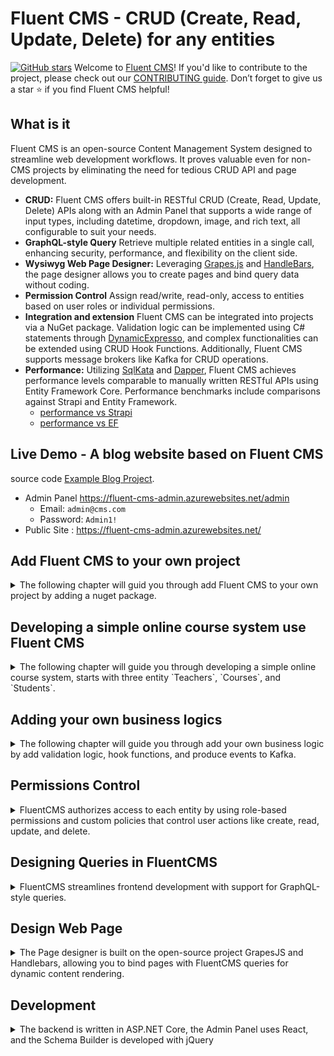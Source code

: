 # Fluent CMS - CRUD (Create, Read, Update, Delete) for any entities
[![GitHub stars](https://img.shields.io/github/stars/fluent-cms/fluent-cms.svg?style=social&label=Star)](https://github.com/fluent-cms/fluent-cms/stargazers)
Welcome to [Fluent CMS](https://github.com/fluent-cms/fluent-cms)! If you'd like to contribute to the project, please check out our [CONTRIBUTING guide](https://github.com/fluent-cms/fluent-cms/blob/main/CONTRIBUTING.md). Don’t forget to give us a star ⭐ if you find Fluent CMS helpful!
## What is it
Fluent CMS is an open-source Content Management System designed to streamline web development workflows.
It proves valuable even for non-CMS projects by eliminating the need for tedious CRUD API and page development.
- **CRUD:** Fluent CMS offers built-in RESTful CRUD (Create, Read, Update, Delete) APIs along with an Admin Panel that supports a wide range of input types, including datetime, dropdown, image, and rich text, all configurable to suit your needs.
- **GraphQL-style Query** Retrieve multiple related entities in a single call, enhancing security, performance, and flexibility on the client side.
- **Wysiwyg Web Page Designer:** Leveraging [Grapes.js](https://grapesjs.com/) and [HandleBars](https://handlebarsjs.com/), the page designer allows you to create pages and bind query data without coding.
- **Permission Control** Assign read/write, read-only, access to entities based on user roles or individual permissions.
- **Integration and extension** Fluent CMS can be integrated into projects via a NuGet package.
  Validation logic can be implemented using C# statements through [DynamicExpresso](https://github.com/dynamicexpresso/DynamicExpresso),
  and complex functionalities can be extended using CRUD Hook Functions.
  Additionally, Fluent CMS supports message brokers like Kafka for CRUD operations.
- **Performance:** Utilizing [SqlKata](https://sqlkata.com/) and [Dapper](https://www.learndapper.com/), Fluent CMS achieves performance levels comparable to manually written RESTful APIs using Entity Framework Core. Performance benchmarks include comparisons against Strapi and Entity Framework.
    - [performance vs Strapi](https://github.com/fluent-cms/fluent-cms/blob/main/doc%2Fpeformance-tests%2Fperformance-test-fluent-cms-vs-strapi.md)
    - [performance vs EF](https://github.com/fluent-cms/fluent-cms/blob/main/doc%2Fpeformance-tests%2Fperformance-test-fluent-cms-vs-entity-framework.md)
## Live Demo - A blog website based on Fluent CMS
source code [Example Blog Project](https://github.com/fluent-cms/fluent-cms/tree/main/examples/WebApiExamples).
- Admin Panel https://fluent-cms-admin.azurewebsites.net/admin
    - Email: `admin@cms.com`
    - Password: `Admin1!`
- Public Site : https://fluent-cms-admin.azurewebsites.net/

## Add Fluent CMS to your own project
<details>
  <summary>
      The following chapter will guid you through add Fluent CMS to your own project by adding a nuget package.
  </summary>

1. Create your own Asp.net Core WebApplication.
2. Add FluentCMS package
   ```shell
   dotnet add package FluentCMS
   ```
3. Modify Program.cs, add the following line before builder.Build(), the input parameter is the connection string of database.
   ```
   builder.AddSqliteCms("Data Source=cms.db");
   var app = builder.Build();
   ```
   Currently FluentCMS support `AddSqliteCms`, `AddSqlServerCms`, `AddPostgresCMS`.

4. Add the following line After builder.Build()
   ```
   await app.UseCmsAsync();
   ```
   this function bootstrap router, initialize Fluent CMS schema table
5. Copy client file to wwwroot of your web project, fluentCMS have two client app `admin` and `schema-ui`, the folder structure looks like below.
   ```
   wwwroot
   --schema-ui
   --admin
   --favicon.ico
   ```
   When you start your web app for the first time, in function `app.UseCmsAsync`, if fluentCMS didn't find client app, it will try to copy client file to `wwwroot` you application. 
   After copy these files, it will prompt `FluentCMS client files are copied to wwwroot, please start the app again`.
   You can also copy these two app manually, you can find these two app at nuget's package folder
   By default, when you install a NuGet package, it gets stored in a global cache folder on your machine. You can find it at:
   - Windows: C:\Users\<YourUsername>\.nuget\packages
   - Mac/Linux: ~/.nuget/packages
   You can find fluentCMS client Apps at `<NuGet package directory>\fluentcms\<version>\staticwebassets`

Now that the web server is up and running, the next chapter will guide you through building the schema and managing data.
The example project can be found at [Example Blog Project](https://github.com/fluent-cms/fluent-cms/tree/main/examples/WebApiExamples).
</details>

## Developing a simple online course system use Fluent CMS
<details>
  <summary>
      The following chapter will guide you through developing a simple online course system, starts with three entity `Teachers`, `Courses`, and `Students`.
  </summary>

### Database Schema
#### 1. **Teachers Table**
This table stores information about the teachers.

| Column Name   | Data Type  | Description                 |
|---------------|------------|-----------------------------|
| `Id`          | `INT`      | Primary Key, unique ID for each teacher. |
| `FirstName`   | `VARCHAR`  | Teacher's first name.        |
| `LastName`    | `VARCHAR`  | Teacher's last name.         |
| `Email`       | `VARCHAR`  | Teacher's email address.     |
| `PhoneNumber` | `VARCHAR`  | Teacher's contact number.    |

#### 2. **Courses Table**
This table stores information about the courses.

| Column Name   | Data Type  | Description                   |
|---------------|------------|-------------------------------|
| `Id`          | `INT`      | Primary Key, unique ID for each course. |
| `CourseName`  | `VARCHAR`  | Name of the course.            |
| `Description` | `TEXT`     | Brief description of the course. |
| `TeacherId`   | `INT`      | Foreign Key, references `TeacherId` in the `Teachers` table. |

#### 3. **Students Table**
This table stores information about the students.

| Column Name      | Data Type  | Description                   |
|------------------|------------|-------------------------------|
| `Id`             | `INT`      | Primary Key, unique ID for each student. |
| `FirstName`      | `VARCHAR`  | Student's first name.         |
| `LastName`       | `VARCHAR`  | Student's last name.          |
| `Email`          | `VARCHAR`  | Student's email address.      |
| `EnrollmentDate` | `DATE`     | Date when the student enrolled. |

#### 4. **Enrollments Table (Junction Table)**
This table manages the many-to-many relationship between `Students` and `Courses`, since a student can enroll in multiple courses, and a course can have multiple students.

| Column Name   | Data Type  | Description                           |
|---------------|------------|---------------------------------------|
| `EnrollmentId`| `INT`      | Primary Key, unique ID for each enrollment. |
| `StudentId`   | `INT`      | Foreign Key, references `StudentId` in the `Students` table. |
| `CourseId`    | `INT`      | Foreign Key, references `CourseId` in the `Courses` table. |

#### Relationships:
- **Teachers to Courses**: One-to-Many (A teacher can teach multiple courses, but a course is taught by only one teacher).
- **Students to Courses**: Many-to-Many (A student can enroll in multiple courses, and each course can have multiple students).
### Build Schema use Fluent CMS Schema builder
After starting your ASP.NET Core application, you will find a menu item labeled "Schema Builder" on the application's home page.

In the Schema Builder, you can add entities such as "Teacher" and "Student."

When adding the "Course" entity, start by adding basic attributes like "Name" and "Description." You can then define relationships by adding attributes as follows:

1. **Teacher Attribute:**  
   Configure it with the following settings:
   ```json
   {
      "DataType": "Int",
      "Field": "teacher",
      "Header": "Teacher",
      "InList": true,
      "InDetail": true,
      "IsDefault": false,
      "Type": "lookup",
      "Options": "teacher"
   }
   ```

2. **Students Attribute:**  
   Configure it with these settings:
   ```json
   {
      "DataType": "Na",
      "Field": "students",
      "Header": "Students",
      "InList": false,
      "InDetail": true,
      "IsDefault": false,
      "Type": "crosstable",
      "Options": "student"
   }
   ```

With these configurations, your minimal viable product is ready to use.
</details>

## Adding your own business logics 
<details>
  <summary>
      The following chapter will guide you through add your own business logic by add validation logic, hook functions, and produce events to Kafka.
  </summary>

### Add validation logic using simple c# express
You can add simple c# expression to  `Validation Rule` of attributes, the expression is supported by [Dynamic Expresso](https://github.com/dynamicexpresso/DynamicExpresso).
for example you can add simple expression like `name != null`.

### Extent functionality by add Hook functions
You need to add your own Business logic, for examples, you want to verify if the email and phone number of entity `teacher` is valid.
you can register a cook function before insert or update teacher
```
app.RegisterCmsHook("teacher", [Occasion.BeforeInsert, Occasion.BeforeUpdate],(IDictionary<string,object> teacher) =>
{
    var (email, phoneNumber) = ((string)teacher["email"], (string)teacher["phone_number"]);
    if (!IsValidEmail())
    {
        throw new InvalidParamException($"email `{email}` is invalid");
    }
    if (!IsValidPhoneNumber())
    {
        throw new InvalidParamException($"phone number `{phoneNumber}` is invalid");
    }
}
```

### Produce Events to Kafka
The producing event functionality is implemented by adding hook functions behind the scene,  to enable this functionality, you need add two line of code,
`builder.AddKafkaMessageProducer("localhost:9092");` and `app.RegisterMessageProducerHook()`.

```
builder.AddSqliteCms("Data Source=cmsapp.db").PrintVersion();
builder.AddKafkaMessageProducer("localhost:9092");
var app = builder.Build();
await app.UseCmsAsync(false);
app.RegisterMessageProducerHook();
```
</details>

## Permissions Control
<details>
  <summary>FluentCMS authorizes access to each entity by using role-based permissions and custom policies that control user actions like create, read, update, and delete.</summary>

Fluent CMS' permission control module is decoupled from the Content Management module, allowing you to implement your own permission logic or forgo permission control entirely.
The built-in permission control in Fluent CMS offers four privilege types for each entity:
- **ReadWrite**: Full access to read and write.
- **RestrictedReadWrite**: Users can only modify records they have created.
- **Readonly**: View-only access.
- **RestrictedReadonly**: Users can only view records they have created.

Additionally, Fluent CMS supports custom roles, where a user's privileges are a combination of their individual entity privileges and the privileges assigned to their role.

To enable fluentCMS' build-in permission control feature, add the following line to builder.
```
//add fluent cms' permission control service 
builder.Services.AddDbContext<AppDbContext>(options => options.UseSqlite(connectionString));
builder.AddCmsAuth<IdentityUser, IdentityRole, AppDbContext>();
```
And add the follow line after app was built
```
//user fluent permission control feature
app.UseCmsAuth<IdentityUser>();
InvalidParamExceptionFactory.CheckResult(await app.EnsureCmsUser("sadmin@cms.com", "Admin1!", [Roles.Sa]));
InvalidParamExceptionFactory.CheckResult(await app.EnsureCmsUser("admin@cms.com", "Admin1!", [Roles.Admin]));
```
Behind the scene, fluentCMS leverage the hook mechanism.
</details>


## **Designing Queries in FluentCMS**
<details>
 <summary>
FluentCMS streamlines frontend development with support for GraphQL-style queries.
</summary>

### Requirements

As shown in the screenshot below, we aim to design a course detail page. In addition to displaying basic course information, the page should also show related entity data, such as:

- Teacher's bio and skills
- Course-related materials, such as videos   
![Course](https://raw.githubusercontent.com/fluent-cms/fluent-cms/doc/doc/screenshots/page-course.png)
### RESTful API

FluentCMS provides Query APIs that address the following needs, similar to GraphQL:

- **Single API Call**: Retrieve all related data with one API call.
- **Sensitive Information Protection**: Safeguard sensitive details, like a teacher's phone number, from being exposed.
- **Performance**: Optimize performance by reducing resource-intensive database queries for public access.

To create or edit a query, navigate to **Schema Builder > Queries**.

### Query Structure

A query is composed of three key parts:

#### 1. Selection Set

The primary entity in the examples below is `course`:

- `teacher` is a lookup attribute of the course.
- `skills` is a cross-table attribute of `teacher`.
- `materials` is a cross-table attribute of `course`.

```graphql
{
    id,
    name,
    desc,
    image,
    level,
    status,
    teacher{
        firstname,
        lastname,
        image,
        bio,
        skills{
            name,
            years
        }
    },
    materials{
        name,
        image,
        link
    }
}
```

#### 2. Sorts

FluentCMS employs **cursor-based pagination**, which is more stable for large datasets compared to offset-based pagination. Cursor-based pagination fetches the next page based on the last cursor. Sorting is handled as follows:

```json
{
  "sorts": [
    {
      "fieldName": "id",
      "order": "Desc"
    }
  ]
}
```

#### 3. Filter

To avoid resource-intensive queries, restrict the number of parameters that can be exposed. In the example below, `qs.id` resolves the ID from the query string parameter `id`. The prefix `qs.` indicates that the value should be fetched from the query string.

Example API call: `/api/queries/<query-name>/one?id=3`

SQL equivalent: `SELECT * FROM courses WHERE level = 'advanced' AND id = 3`

```json
{
  "filters": [
    {
      "fieldName": "level",
      "operator": "and",
      "omitFail": false,
      "constraints": [
        {
          "match": "in",
          "value": "advanced"
        }
      ]
    },
    {
      "fieldName": "id",
      "operator": "and",
      "omitFail": true,
      "constraints": [
        {
          "match": "in",
          "value": "qs.id"
        }
      ]
    }
  ]
}
```

### Query Endpoints

Each query has three corresponding endpoints:

- **List**: `/api/queries/<query-name>` retrieves a paginated list.
  - To view the next page: `/api/queries/<query-name>?last=***`
  - To view the previous page: `/api/queries/<query-name>?first=***`

Example response:

```json
{
  "items": [],
  "first": "",
  "hasPrevious": false,
  "last": "eyJpZCI6M30",
  "hasNext": true
}
```

- **Single Record**: `/api/queries/<query-name>/one` returns the first record.
  - Example: `/api/queries/<query-name>/one?id=***`

- **Multiple Records**: `/api/queries/<query-name>/many` returns multiple records.
  - Example: `/api/queries/<query-name>/many?id=1&id=2&id=3`

If the number of IDs exceeds the page size, only the first set will be returned.

### Cache Settings

- **Query Settings**: Cached in memory for 1 minute.
- **Query Results**: Not cached. A standalone cache module is planned for future implementation.

</details>

## Design Web Page
<details>
 <summary>
The Page designer is built on the open-source project GrapesJS and Handlebars, allowing you to bind pages with FluentCMS queries for dynamic content rendering.
</summary>

### Introduction to GrapesJS Panels

GrapesJS has a user interface with four main panels. 

![Grapes.js-toolbox](https://raw.githubusercontent.com/fluent-cms/fluent-cms/doc/doc/screenshots/grapes-toolbox.png)
1. **Style Manager**: Allows users to customize the CSS properties of selected elements on the canvas, with no modifications made by FluentCMS to this panel.
2. **Traits Panel**: Used to modify attributes of selected elements, with FluentCMS adding custom traits to help the page renderer bind data to pages.
3. **Layers Panel**: Displays a hierarchical view of page elements, similar to the DOM structure. FluentCMS does not customize this panel but it is useful for locating FluentCMS blocks.
4. **Blocks Panel**: Contains pre-made blocks or components for drag-and-drop functionality, with FluentCMS adding its own customized blocks.

### Tailwind CSS support
Fluent CMS page render include the following CSS by default.
```html
    <link rel="stylesheet" href="https://unpkg.com/tailwindcss@1.4.6/dist/base.min.css">
    <link rel="stylesheet" href="https://unpkg.com/tailwindcss@1.4.6/dist/components.min.css">
    <link rel="stylesheet" href="https://unpkg.com/@tailwindcss/typography@0.1.2/dist/typography.min.css">
    <link rel="stylesheet" href="https://unpkg.com/tailwindcss@1.4.6/dist/utilities.min.css">
```
### Page Type: Landing Page vs Detail Page
#### **Landing Page**: A landing page is typically the first page a visitor sees.  
Data in the following example landing page comes from 3 data sources:
   - Featured Courses,  https://fluent-cms-admin.azurewebsites.net/api/queries/courses?status=featured
   - Advanced Courses,  https://fluent-cms-admin.azurewebsites.net/api/queries/courses?level=Advanced
   - Beginner Courses,  https://fluent-cms-admin.azurewebsites.net/api/queries/courses?level=Beginner
![LandingPage](https://raw.githubusercontent.com/fluent-cms/fluent-cms/doc/doc/screenshots/landing-page.png)
#### **Detail Page**: A detail page provides in-depth information about a specific item.   
Fluent CMS use the router param to retrieve the specific item

![Course](https://raw.githubusercontent.com/fluent-cms/fluent-cms/doc/doc/screenshots/page-course.png)

### Data Binding: single Field or repeat field 


### Image And Link

### Customized Blocks


#### Landing Page
In previous chapter, we have defined query APIs to combine data from multiple entities, now is time to design front-end web pages to render the data.
To manage pages, go to `schema builder` > `pages`.


1. For above page, the data comes from 3 Queries
    - Featured Courses,  https://fluent-cms-admin.azurewebsites.net/api/queries/courses?status=featured
    - Advanced Courses,  https://fluent-cms-admin.azurewebsites.net/api/queries/courses?level=Advanced
    - Beginner Courses,  https://fluent-cms-admin.azurewebsites.net/api/queries/courses?level=Beginner
2. Drag a Content Block from `Blocks Panel` > `Extra` to Canvas,
   To Bind a multiple records trait to a data source, hover mouse to a element with `Multiple-records` tooltips, select the element, then the traits panels shows. There are the following options
    - field
    - query
    - qs : stands for query string, e.g. the Beginner Course section use level=Beginner to add a constraint only beginner course can show in this section.
    - offset
    - limit
      ![Grapes](https://raw.githubusercontent.com/fluent-cms/fluent-cms/doc/doc/screenshots/graps-traits.png)
#### Detail Page
We normally give a router parameter to Detail page, e.g. https://fluent-cms-admin.azurewebsites.net/pages/course/7.  
The suffix `.detail` should be added to page name, the page `course.detail` corresponds to above path.  
Detail page need to call query with query parameter `router.key`

You can also add `Multipe-records` elements to detail page, if you don't specify query, page render tries to resolve the field from query result of the page.
</details>

## Development
<details>
  <summary>The backend is written in ASP.NET Core, the Admin Panel uses React, and the Schema Builder is developed with jQuery</summary>

### System Overviews
![System Overview](https://raw.githubusercontent.com/fluent-cms/fluent-cms/doc/doc/diagrams/overview.png)
- [**Backend Server**](https://github.com/fluent-cms/fluent-cms/tree/main/server/FluentCMS)
- [**Admin Panel UI**](https://github.com/fluent-cms/fluent-cms/tree/main/admin-panel)
- [**Schema Builder**](https://github.com/fluent-cms/fluent-cms/tree/main/schema-builder)

### Backend Server
- **Tools**:
    - **ASP.NET Core**
    - **SqlKata**: [SqlKata](https://sqlkata.com/)

![API Controller Service](https://raw.githubusercontent.com/fluent-cms/fluent-cms/doc/doc/diagrams/api-controller-service.png)

### Admin Panel UI
- **Tools**:
    - **React**
    - **PrimeReact**: [PrimeReact UI Library](https://primereact.org/)
    - **SWR**: [Data Fetching/State Management](https://swr.vercel.app/)

![Admin Panel Sequence](https://raw.githubusercontent.com/fluent-cms/fluent-cms/doc/doc/diagrams/admin-panel-sequence.png)

### Schema Builder UI
- **Tools**:
    - **jsoneditor**: [JSON Editor](https://github.com/json-editor/json-editor)

![Schema Builder Sequence](https://raw.githubusercontent.com/fluent-cms/fluent-cms/doc/doc/diagrams/schema-builder-sequence.png)
</details>
